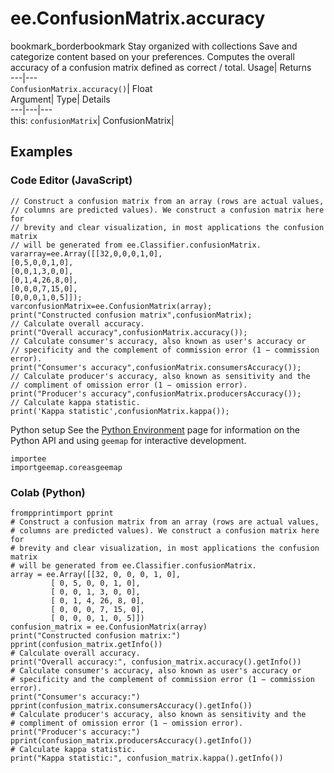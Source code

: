  
#  ee.ConfusionMatrix.accuracy 
bookmark_borderbookmark Stay organized with collections  Save and categorize content based on your preferences. 
Computes the overall accuracy of a confusion matrix defined as correct / total. 
Usage| Returns  
---|---  
`ConfusionMatrix.accuracy()`| Float  
Argument| Type| Details  
---|---|---  
this: `confusionMatrix`| ConfusionMatrix|   
## Examples
### Code Editor (JavaScript)
```
// Construct a confusion matrix from an array (rows are actual values,
// columns are predicted values). We construct a confusion matrix here for
// brevity and clear visualization, in most applications the confusion matrix
// will be generated from ee.Classifier.confusionMatrix.
vararray=ee.Array([[32,0,0,0,1,0],
[0,5,0,0,1,0],
[0,0,1,3,0,0],
[0,1,4,26,8,0],
[0,0,0,7,15,0],
[0,0,0,1,0,5]]);
varconfusionMatrix=ee.ConfusionMatrix(array);
print("Constructed confusion matrix",confusionMatrix);
// Calculate overall accuracy.
print("Overall accuracy",confusionMatrix.accuracy());
// Calculate consumer's accuracy, also known as user's accuracy or
// specificity and the complement of commission error (1 − commission error).
print("Consumer's accuracy",confusionMatrix.consumersAccuracy());
// Calculate producer's accuracy, also known as sensitivity and the
// compliment of omission error (1 − omission error).
print("Producer's accuracy",confusionMatrix.producersAccuracy());
// Calculate kappa statistic.
print('Kappa statistic',confusionMatrix.kappa());
```

Python setup
See the [ Python Environment](https://developers.google.com/earth-engine/guides/python_install) page for information on the Python API and using `geemap` for interactive development.
```
importee
importgeemap.coreasgeemap
```

### Colab (Python)
```
frompprintimport pprint
# Construct a confusion matrix from an array (rows are actual values,
# columns are predicted values). We construct a confusion matrix here for
# brevity and clear visualization, in most applications the confusion matrix
# will be generated from ee.Classifier.confusionMatrix.
array = ee.Array([[32, 0, 0, 0, 1, 0],
         [ 0, 5, 0, 0, 1, 0],
         [ 0, 0, 1, 3, 0, 0],
         [ 0, 1, 4, 26, 8, 0],
         [ 0, 0, 0, 7, 15, 0],
         [ 0, 0, 0, 1, 0, 5]])
confusion_matrix = ee.ConfusionMatrix(array)
print("Constructed confusion matrix:")
pprint(confusion_matrix.getInfo())
# Calculate overall accuracy.
print("Overall accuracy:", confusion_matrix.accuracy().getInfo())
# Calculate consumer's accuracy, also known as user's accuracy or
# specificity and the complement of commission error (1 − commission error).
print("Consumer's accuracy:")
pprint(confusion_matrix.consumersAccuracy().getInfo())
# Calculate producer's accuracy, also known as sensitivity and the
# compliment of omission error (1 − omission error).
print("Producer's accuracy:")
pprint(confusion_matrix.producersAccuracy().getInfo())
# Calculate kappa statistic.
print("Kappa statistic:", confusion_matrix.kappa().getInfo())
```

